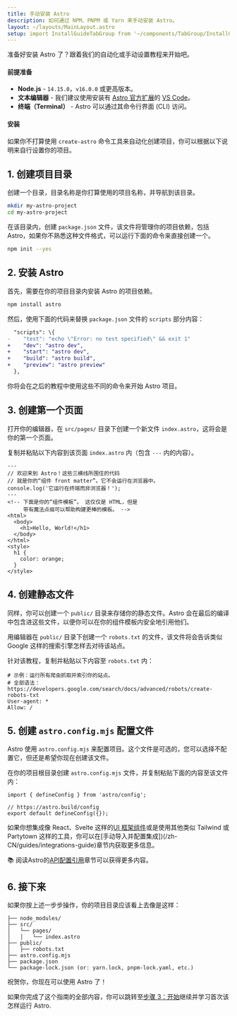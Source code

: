 ```yaml
---
title: 手动安装 Astro
description: 如何通过 NPM、PNPM 或 Yarn 来手动安装 Astro。
layout: ~/layouts/MainLayout.astro
setup: import InstallGuideTabGroup from '~/components/TabGroup/InstallGuideTabGroup.astro';
---
```

准备好安装 Astro 了？跟着我们的自动化或手动设置教程来开始吧。

#### 前提准备

- **Node.js** - `14.15.0`，`v16.0.0` 或更高版本。
- **文本编辑器** - 我们建议使用安装有 [Astro 官方扩展](https://marketplace.visualstudio.com/items?itemName=astro-build.astro-vscode)的 [VS Code](https://code.visualstudio.com/)。
- **终端（Terminal）** - Astro 可以通过其命令行界面 (CLI) 访问。

<InstallGuideTabGroup />

#### 安装

如果你不打算使用 `create-astro` 命令工具来自动化创建项目，你可以根据以下说明来自行设置你的项目。

## 1. 创建项目目录

创建一个目录，目录名称是你打算使用的项目名称，并导航到该目录。

```bash
mkdir my-astro-project
cd my-astro-project
```

在该目录内，创建 `package.json` 文件，该文件将管理你的项目依赖，包括 Astro，如果你不熟悉这种文件格式，可以运行下面的命令来直接创建一个。

```bash
npm init --yes
```

## 2. 安装 Astro

首先，需要在你的项目目录内安装 Astro 的项目依赖。

```bash
npm install astro
```

然后，使用下面的代码来替换 `package.json` 文件的 `scripts` 部分内容：

```diff
  "scripts": \{
-    "test": "echo \"Error: no test specified\" && exit 1"
+    "dev": "astro dev",
+    "start": "astro dev",
+    "build": "astro build",
+    "preview": "astro preview"
  },
```

你将会在之后的教程中使用这些不同的命令来开始 Astro 项目。

## 3. 创建第一个页面

打开你的编辑器，在 `src/pages/` 目录下创建一个新文件 `index.astro`，这将会是你的第一个页面。

复制并粘贴以下内容到该页面 `index.astro` 内（包含 `---` 内的内容）。

```astro
---
// 欢迎来到 Astro！这些三横线所围住的代码
// 就是你的“组件 front matter”。它不会运行在浏览器中。
console.log('它运行在终端而非浏览器！');
---
<!-- 下面是你的“组件模板”。 这仅仅是 HTML，但是
     带有魔法点缀可以帮助构建更棒的模板。 -->
<html>
  <body>
    <h1>Hello, World!</h1>
  </body>
</html>
<style>
  h1 {
    color: orange;
  }
</style>
```

## 4. 创建静态文件

同样，你可以创建一个 `public/` 目录来存储你的静态文件。Astro 会在最后的编译中包含进这些文件，以便你可以在你的组件模板内安全地引用他们。

用编辑器在 `public/` 目录下创建一个 `robots.txt` 的文件，该文件将会告诉类似 Google 这样的搜索引擎怎样去对待该站点。

针对该教程，复制并粘贴以下内容至 `robots.txt` 内：

```
# 示例：运行所有爬虫抓取并索引你的站点。
# 全部语法：https://developers.google.com/search/docs/advanced/robots/create-robots-txt
User-agent: *
Allow: /
```

## 5. 创建 `astro.config.mjs` 配置文件

Astro 使用 `astro.config.mjs` 来配置项目。这个文件是可选的，您可以选择不配置它，但还是希望你现在创建该文件。

在你的项目根目录创建 `astro.config.mjs` 文件，并复制粘贴下面的内容至该文件内：

```
import { defineConfig } from 'astro/config';

// https://astro.build/config
export default defineConfig({});
```

如果你想集成像 React、Svelte 这样的[UI 框架组件](/zh-CN/core-concepts/framework-components/)或是使用其他类似 Tailwind 或 Partytown 这样的工具，你可以在[手动导入并配置集成])(/zh-CN/guides/integrations-guide)章节内获取更多信息。


📚 阅读Astro的[API配置引用](/zh-CN/reference/configuration-reference/)章节可以获得更多内容。


## 6. 接下来

如果你按上述一步步操作，你的项目目录应该看上去像是这样：

```
├── node_modules/
├── src/
│   └── pages/
│   │   └── index.astro
├── public/
│   ├── robots.txt
├── astro.config.mjs
├── package.json
└── package-lock.json (or: yarn.lock, pnpm-lock.yaml, etc.)
```

祝贺你，你现在可以使用 Astro 了！

如果你完成了这个指南的全部内容，你可以跳转至[步骤 3：开始](/zh-CN/install/auto/#3-开始使用-astro-)继续并学习首次该怎样运行 Astro.

